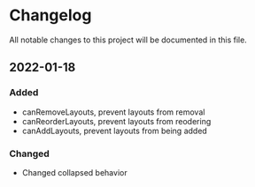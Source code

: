 # Changelog

All notable changes to this project will be documented in this file.

## 2022-01-18

### Added

- canRemoveLayouts, prevent layouts from removal
- canReorderLayouts, prevent layouts from reodering
- canAddLayouts, prevent layouts from being added

### Changed

- Changed collapsed behavior